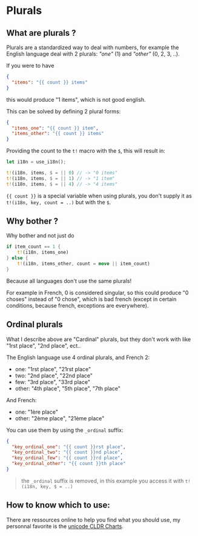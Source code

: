 # Plurals

## What are plurals ?

Plurals are a standardized way to deal with numbers, for example the English language deal with 2 plurals: _"one"_ (1) and _"other"_ (0, 2, 3, ..).

If you were to have

```json
{
  "items": "{{ count }} items"
}
```

this would produce "1 items", which is not good english.

This can be solved by defining 2 plural forms:

```json
{
  "items_one": "{{ count }} item",
  "items_other": "{{ count }} items"
}
```

Providing the count to the `t!` macro with the `$`, this will result in:

```rust
let i18n = use_i18n();

t!(i18n, items, $ = || 0) // -> "0 items"
t!(i18n, items, $ = || 1) // -> "1 item"
t!(i18n, items, $ = || 4) // -> "4 items"
```

`{{ count }}` is a special variable when using plurals, you don't supply it as `t!(i18n, key, count = ..)` but with the `$`.

## Why bother ?

Why bother and not just do

```rust
if item_count == 1 {
    t!(i18n, items_one)
} else {
    t!(i18n, items_other, count = move || item_count)
}
```

Because all languages don't use the same plurals!

For example in French, 0 is considered singular, so this could produce "0 choses" instead of "0 chose", which is bad french (except in certain conditions, because french, exceptions are everywhere).

## Ordinal plurals

What I describe above are "Cardinal" plurals, but they don't work with like "1rst place", "2nd place", ect..

The English language use 4 ordinal plurals, and French 2:

- one: "1rst place", "21rst place"
- two: "2nd place", "22nd place"
- few: "3rd place", "33rd place"
- other: "4th place", "5th place", "7th place"

And French:

- one: "1ère place"
- other: "2ème place", "21ème place"

You can use them by using the `_ordinal` suffix:

```json
{
  "key_ordinal_one": "{{ count }}rst place",
  "key_ordinal_two": "{{ count }}nd place",
  "key_ordinal_few": "{{ count }}rd place",
  "key_ordinal_other": "{{ count }}th place"
}
```

> the `_ordinal` suffix is removed, in this example you access it with `t!(i18n, key, $ = ..)`

## How to know which to use:

There are ressources online to help you find what you should use, my personnal favorite is the [unicode CLDR Charts](https://www.unicode.org/cldr/charts/44/supplemental/language_plural_rules.html).
